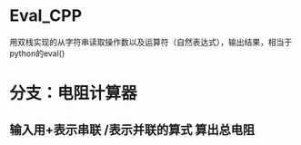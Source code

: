 # Eval_CPP
用双栈实现的从字符串读取操作数以及运算符（自然表达式），输出结果，相当于python的eval()

# 分支：电阻计算器
## 输入用+表示串联 /表示并联的算式 算出总电阻
